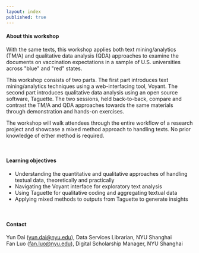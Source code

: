 ```yaml
---
layout: index
published: true
---
```


#### About this workshop
With the same texts, this workshop applies both text mining/analytics (TM/A) and qualitative data analysis (QDA) approaches to examine the documents on vaccination expectations in a sample of U.S. universities across "blue" and "red" states. 

This workshop consists of two parts. The first part introduces text mining/analytics techniques using a web-interfacing tool, Voyant. The second part introduces qualitative data analysis using an open source software, Taguette. The two sessions, held back-to-back, compare and contrast the TM/A and QDA approaches towards the same materials through demonstration and hands-on exercises. 

The workshop will walk attendees through the entire workflow of a research project and showcase a mixed method approach to handling texts. No prior knowledge of either method is required.

<br> 

#### Learning objectives

* Understanding the quantitative and qualitative approaches of handling textual data, theoretically and practically
* Navigating the Voyant interface for exploratory text analysis
* Using Taguette for qualitative coding and aggregating textual data
* Applying mixed methods to outputs from Taguette to generate insights 

<br> 

#### Contact
Yun Dai (yun.dai@nyu.edu), Data Services Librarian, NYU Shanghai <br>
Fan Luo (fan.luo@nyu.edu), Digital Scholarship Manager, NYU Shanghai
